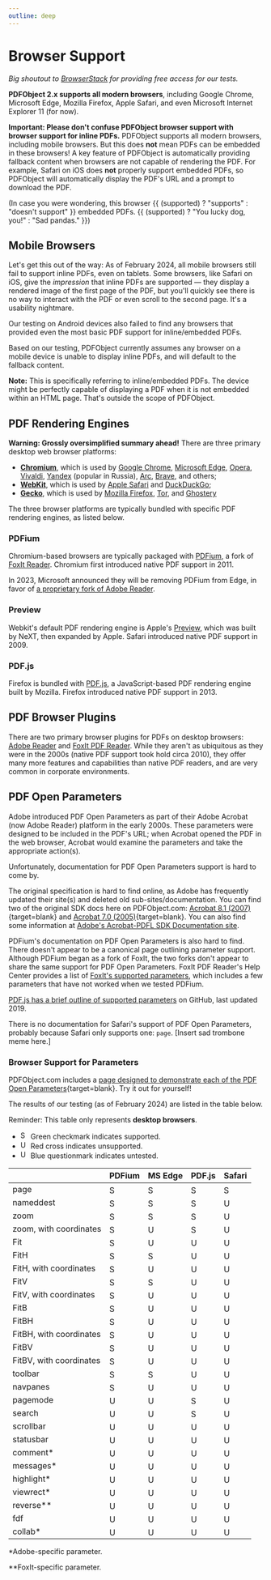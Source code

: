 ```yaml
---
outline: deep
---
```


<script setup>
import PDFObject from 'pdfobject';
const supported = PDFObject.supportsPDFs;
</script>

# Browser Support

_Big shoutout to [BrowserStack](https://www.browserstack.com/) for providing free access for our tests._

**PDFObject 2.x supports all modern browsers**, including Google Chrome, Microsoft Edge, Mozilla Firefox, Apple Safari, and even Microsoft Internet Explorer 11 (for now).

**Important: Please don't confuse PDFObject browser support with browser support for inline PDFs.** PDFObject supports all modern browsers, including mobile browsers. But this does **not** mean PDFs can be embedded in these browsers! A key feature of PDFObject is automatically providing fallback content when browsers are not capable of rendering the PDF. For example, Safari on iOS does **not** properly support embedded PDFs, so PDFObject will automatically display the PDF's URL and a prompt to download the PDF.

(In case you were wondering, this browser {{ (supported) ? "supports" : "doesn't support" }} embedded PDFs. {{ (supported) ? "You lucky dog, you!" : "Sad pandas." }})

## Mobile Browsers

Let's get this out of the way: As of February 2024, all mobile browsers still fail to support inline PDFs, even on tablets. Some browsers, like Safari on iOS, give the _impression_ that inline PDFs are supported &mdash; they display a rendered image of the first page of the PDF, but you'll quickly see there is no way to interact with the PDF or even scroll to the second page. It's a usability nightmare. 

Our testing on Android devices also failed to find any browsers that provided even the most basic PDF support for inline/embedded PDFs.

Based on our testing, PDFObject currently assumes any browser on a mobile device is unable to display inline PDFs, and will default to the fallback content.

**Note:** This is specifically referring to inline/embedded PDFs. The device might be perfectly capable of displaying a PDF when it is not embedded within an HTML page. That's outside the scope of PDFObject.

## PDF Rendering Engines

**Warning: Grossly oversimplified summary ahead!** There are three primary desktop web browser platforms:

- [**Chromium**](https://www.chromium.org/Home/), which is used by [Google Chrome](https://www.google.com/chrome/), [Microsoft Edge](https://www.microsoft.com/en-us/edge), [Opera](https://www.opera.com/), [Vivaldi](https://vivaldi.com/), [Yandex](https://browser.yandex.com/) (popular in Russia), [Arc](https://arc.net/), [Brave](https://brave.com/), and others;
- [**WebKit**](https://webkit.org/), which is used by [Apple Safari](https://www.apple.com/safari/) and [DuckDuckGo](https://duckduckgo.com/browser);
- [**Gecko**](https://firefox-source-docs.mozilla.org/overview/gecko.html), which is used by [Mozilla Firefox](https://www.mozilla.org/en-US/firefox), [Tor](https://www.torproject.org), and [Ghostery](https://www.ghostery.com/ghostery-private-browser)

The three browser platforms are typically bundled with specific PDF rendering engines, as listed below.

### PDFium

Chromium-based browsers are typically packaged with [PDFium](https://pdfium.googlesource.com/pdfium/), a fork of [FoxIt Reader](https://www.foxit.com/blog/foxit-pdf-technology-chosen-for-google-open-source/). Chromium first introduced native PDF support in 2011.

In 2023, Microsoft announced they will be removing PDFium from Edge, in favor of [a proprietary fork of Adobe Reader](https://blog.adobe.com/en/publish/2023/02/08/adobe-microsoft-bring-industry-leading-acrobat-pdf-experience-window-users-microsoft-edge).

### Preview

Webkit's default PDF rendering engine is Apple's [Preview](<https://en.wikipedia.org/wiki/Preview_(macOS)>), which was built by NeXT, then expanded by Apple. Safari introduced native PDF support in 2009.

### PDF.js

Firefox is bundled with [PDF.js](https://mozilla.github.io/pdf.js/), a JavaScript-based PDF rendering engine built by Mozilla. Firefox introduced native PDF support in 2013.

## PDF Browser Plugins

There are two primary browser plugins for PDFs on desktop browsers: [Adobe Reader](https://get.adobe.com/reader/) and [FoxIt PDF Reader](https://www.foxit.com/pdf-reader/). While they aren't as ubiquitous as they were in the 2000s (native PDF support took hold circa 2010), they offer many more features and capabilities than native PDF readers, and are very common in corporate environments.

## PDF Open Parameters

Adobe introduced PDF Open Parameters as part of their Adobe Acrobat (now Adobe Reader) platform in the early 2000s. These parameters were designed to be included in the PDF's URL; when Acrobat opened the PDF in the web browser, Acrobat would examine the parameters and take the appropriate action(s).

Unfortunately, documentation for PDF Open Parameters support is hard to come by.

The original specification is hard to find online, as Adobe has frequently updated their site(s) and deleted old sub-sites/documentation. You can find two of the original SDK docs here on PDFObject.com: [Acrobat 8.1 (2007)](/pdf/pdf_open_parameters_acro8.pdf){target=blank} and [Acrobat 7.0 (2005)](/pdf/pdf_open_parameters_acro7.pdf){target=blank}. You can also find some information at [Adobe's Acrobat-PDFL SDK Documentation site](https://opensource.adobe.com/dc-acrobat-sdk-docs/library/pdfmark/pdfmark_Actions.html).

PDFium's documentation on PDF Open Parameters is also hard to find. There doesn't appear to be a canonical page outlining parameter support. Although PDFium began as a fork of FoxIt, the two forks don't appear to share the same support for PDF Open Parameters. FoxIt PDF Reader's Help Center provides a list of [FoxIt's supported parameters](https://kb.foxit.com/hc/en-us/articles/360042671711-Parameters-for-Opening-PDF-Files-with-a-command), which includes a few parameters that have not worked when we tested PDFium.

[PDF.js has a brief outline of supported parameters](https://github.com/mozilla/pdf.js/wiki/Viewer-options) on GitHub, last updated 2019.

There is no documentation for Safari's support of PDF Open Parameters, probably because Safari only supports one: `page`. [Insert sad trombone meme here.]

### Browser Support for Parameters

PDFObject.com includes a [page designed to demonstrate each of the PDF Open Parameters](/examples/pdf-open-params.html){target=blank}. Try it out for yourself!

The results of our testing (as of February 2024) are listed in the table below. 

Reminder: This table only represents **desktop browsers**.
- ![Supported](/img/checkmark-green.png) Green checkmark indicates supported.
- ![Unsupported](/img/cross-red.png) Red cross indicates unsupported.
- ![Untested](/img/question-blue.png) Blue questionmark indicates untested.

|                         | PDFium                                 | MS Edge                                | PDF.js                                 | Safari                                 |
| ----------------------- | -------------------------------------- | -------------------------------------- | -------------------------------------- | -------------------------------------- |
| page                    | ![Supported](/img/checkmark-green.png) | ![Supported](/img/checkmark-green.png) | ![Supported](/img/checkmark-green.png) | ![Supported](/img/checkmark-green.png) |
| nameddest               | ![Supported](/img/checkmark-green.png) | ![Supported](/img/checkmark-green.png) | ![Supported](/img/checkmark-green.png) | ![Unsupported](/img/cross-red.png)     |
| zoom                    | ![Supported](/img/checkmark-green.png) | ![Supported](/img/checkmark-green.png) | ![Supported](/img/checkmark-green.png) | ![Unsupported](/img/cross-red.png)     |
| zoom, with coordinates  | ![Supported](/img/checkmark-green.png) | ![Unsupported](/img/cross-red.png)     | ![Supported](/img/checkmark-green.png) | ![Unsupported](/img/cross-red.png)     |
| Fit                     | ![Supported](/img/checkmark-green.png) | ![Unsupported](/img/cross-red.png)     | ![Unsupported](/img/cross-red.png)     | ![Unsupported](/img/cross-red.png)     |
| FitH                    | ![Supported](/img/checkmark-green.png) | ![Supported](/img/checkmark-green.png) | ![Unsupported](/img/cross-red.png)     | ![Unsupported](/img/cross-red.png)     |
| FitH, with coordinates  | ![Supported](/img/checkmark-green.png) | ![Unsupported](/img/cross-red.png)     | ![Unsupported](/img/cross-red.png)     | ![Unsupported](/img/cross-red.png)     |
| FitV                    | ![Supported](/img/checkmark-green.png) | ![Supported](/img/checkmark-green.png) | ![Unsupported](/img/cross-red.png)     | ![Unsupported](/img/cross-red.png)     |
| FitV, with coordinates  | ![Supported](/img/checkmark-green.png) | ![Unsupported](/img/cross-red.png)     | ![Unsupported](/img/cross-red.png)     | ![Unsupported](/img/cross-red.png)     |
| FitB                    | ![Supported](/img/checkmark-green.png) | ![Unsupported](/img/cross-red.png)     | ![Unsupported](/img/cross-red.png)     | ![Unsupported](/img/cross-red.png)     |
| FitBH                   | ![Supported](/img/checkmark-green.png) | ![Unsupported](/img/cross-red.png)     | ![Unsupported](/img/cross-red.png)     | ![Unsupported](/img/cross-red.png)     |
| FitBH, with coordinates | ![Supported](/img/checkmark-green.png) | ![Unsupported](/img/cross-red.png)     | ![Unsupported](/img/cross-red.png)     | ![Unsupported](/img/cross-red.png)     |
| FitBV                   | ![Supported](/img/checkmark-green.png) | ![Unsupported](/img/cross-red.png)     | ![Unsupported](/img/cross-red.png)     | ![Unsupported](/img/cross-red.png)     |
| FitBV, with coordinates | ![Supported](/img/checkmark-green.png) | ![Unsupported](/img/cross-red.png)     | ![Unsupported](/img/cross-red.png)     | ![Unsupported](/img/cross-red.png)     |
| toolbar                 | ![Supported](/img/checkmark-green.png) | ![Supported](/img/checkmark-green.png) | ![Unsupported](/img/cross-red.png)     | ![Unsupported](/img/cross-red.png)     |
| navpanes                | ![Supported](/img/checkmark-green.png) | ![Unsupported](/img/cross-red.png)     | ![Unsupported](/img/cross-red.png)     | ![Unsupported](/img/cross-red.png)     |
| pagemode                | ![Unsupported](/img/cross-red.png)     | ![Unsupported](/img/cross-red.png)     | ![Supported](/img/checkmark-green.png) | ![Unsupported](/img/cross-red.png)     |
| search                  | ![Unsupported](/img/cross-red.png)     | ![Unsupported](/img/cross-red.png)     | ![Supported](/img/checkmark-green.png) | ![Unsupported](/img/cross-red.png)     |
| scrollbar               | ![Unsupported](/img/cross-red.png)     | ![Unsupported](/img/cross-red.png)     | ![Unsupported](/img/cross-red.png)     | ![Unsupported](/img/cross-red.png)     |
| statusbar               | ![Unsupported](/img/cross-red.png)     | ![Unsupported](/img/cross-red.png)     | ![Unsupported](/img/cross-red.png)     | ![Unsupported](/img/cross-red.png)     |
| comment\*               | ![Unsupported](/img/cross-red.png)     | ![Unsupported](/img/cross-red.png)     | ![Unsupported](/img/cross-red.png)     | ![Unsupported](/img/cross-red.png)     |
| messages\*              | ![Unsupported](/img/cross-red.png)     | ![Unsupported](/img/cross-red.png)     | ![Unsupported](/img/cross-red.png)     | ![Unsupported](/img/cross-red.png)     |
| highlight\*             | ![Unsupported](/img/cross-red.png)     | ![Unsupported](/img/cross-red.png)     | ![Unsupported](/img/cross-red.png)     | ![Unsupported](/img/cross-red.png)     |
| viewrect\*              | ![Unsupported](/img/cross-red.png)     | ![Unsupported](/img/cross-red.png)     | ![Unsupported](/img/cross-red.png)     | ![Unsupported](/img/cross-red.png)     |
| reverse\*\*             | ![Unsupported](/img/cross-red.png)     | ![Unsupported](/img/cross-red.png)     | ![Unsupported](/img/cross-red.png)     | ![Unsupported](/img/cross-red.png)     |
| fdf                     | ![Untested](/img/question-blue.png)    | ![Untested](/img/question-blue.png)    | ![Untested](/img/question-blue.png)    | ![Untested](/img/question-blue.png)    |
| collab\*                | ![Untested](/img/question-blue.png)    | ![Untested](/img/question-blue.png)    | ![Untested](/img/question-blue.png)    | ![Untested](/img/question-blue.png)    |

\*Adobe-specific parameter.

\*\*FoxIt-specific parameter.

<style>
img { width: 16px }
img { display: inline; }
</style>
